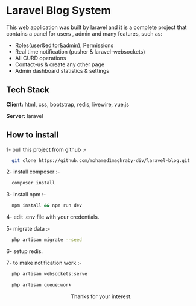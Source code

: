 # Laravel Blog System

This web application was built by laravel and it is a complete project that contains a panel for users , admin and many features, such as:

- Roles(user&editor&admin), Permissions
- Real time notification (pusher & laravel-websockets)
- All CURD operations
- Contact-us & create any other page
- Admin dashboard statistics & settings

## Tech Stack
**Client:** html, css, bootstrap, redis, livewire, vue.js

**Server:** laravel

## How to install
1- pull this project from github :-
```bash
  git clone https://github.com/mohamed1maghraby-div/laravel-blog.git
```
2- install composer :-
```bash
  composer install
```
3- install npm :-
```bash
  npm install && npm run dev
```

4- edit .env file with your credentials.

5- migrate data :-
```bash
  php artisan migrate --seed
```

6- setup redis.

7- to make notification work :-
```bash
  php artisan websockets:serve
```
```bash
  php artisan queue:work
```
<p align="center">Thanks for your interest.</p>